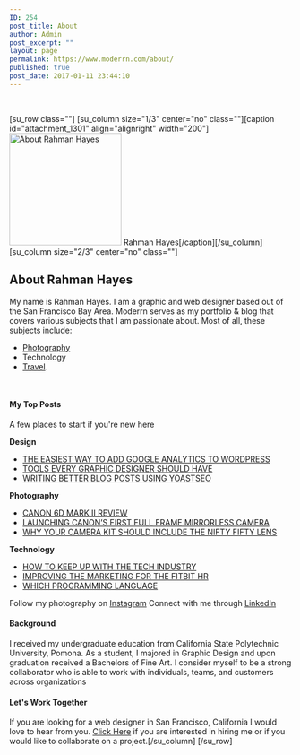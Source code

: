 ```yaml
---
ID: 254
post_title: About
author: Admin
post_excerpt: ""
layout: page
permalink: https://www.moderrn.com/about/
published: true
post_date: 2017-01-11 23:44:10
---
```

&nbsp;
&nbsp;

[su_row class=""]
  [su_column size="1/3" center="no" class=""][caption id="attachment_1301" align="alignright" width="200"]<img src="https://www.moderrn.com/wp-content/uploads/2018/01/Rahman_Hayes_320box.jpg" alt="About Rahman Hayes" width="200" height="200" class="size-full wp-image-1301" /> Rahman Hayes[/caption][/su_column]
  [su_column size="2/3" center="no" class=""]<h2>About Rahman Hayes</h2>
My name is Rahman Hayes. I am a graphic and web designer based out of the San Francisco Bay Area. Moderrn serves as my portfolio &amp; blog that covers various subjects that I am passionate about. Most of all, these subjects include:
<ul>
 	<li style="font-weight: 400;"><span style="font-weight: 400;"><a href="https://www.moderrn.com/category/photography/" rel="noopener" target="_blank">Photography</a></span></li>
 	<li style="font-weight: 400;"><span style="font-weight:  

400;"><a href="https://www.moderrn.com/category/tech/" rel="noopener" target="_blank">Technology</a></span></li>
 	<li style="font-weight: 400;"><span style="font-weight: 400;"><a href="https://www.moderrn.com/category/travel/" rel="noopener" target="_blank">Travel</a>.</span></li>
</ul>
&nbsp;
<h4>My Top Posts</h4>
<p>A few places to start if you're new here</p>

<b>Design</b>
<ul>
<li><a href="https://www.moderrn.com/2017/11/06/easiest-way-add-google-analytics-wordpress/" rel="noopener" target="_blank">THE EASIEST WAY TO ADD GOOGLE ANALYTICS TO WORDPRESS</a></li>
<li><a href="https://www.moderrn.com/2017/10/16/tools-every-graphic-designer-should-have/" rel="noopener" target="_blank">TOOLS EVERY GRAPHIC DESIGNER SHOULD HAVE</a></li>
<li><a href="https://www.moderrn.com/2018/01/09/writing-better-blog-posts-using-yoastseo/" rel="noopener" target="_blank">WRITING BETTER BLOG POSTS USING YOASTSEO</a></li>
</ul>

<b>Photography</b>
<ul>
<li><a href="https://www.moderrn.com/2017/10/13/canon-6d-mark-ii-review/" rel="noopener" target="_blank">CANON 6D MARK II REVIEW</a></li>
<li><a href="https://www.moderrn.com/2017/01/04/launching-canons-first-full-frame-mirrorless-camera/" rel="noopener" target="_blank">LAUNCHING CANON’S FIRST FULL FRAME MIRRORLESS CAMERA</a></li>
<li><a href="https://www.moderrn.com/2017/11/13/camera-kit-include-nifty-fifty-lens/" rel="noopener" target="_blank">WHY YOUR CAMERA KIT SHOULD INCLUDE THE NIFTY FIFTY LENS</a></li>
</ul>

<b>Technology</b>
<ul>
<li><a href="https://www.moderrn.com/2017/09/24/keep-tech-industry/" rel="noopener" target="_blank">HOW TO KEEP UP WITH THE TECH INDUSTRY</a></li>
<li><a href="https://www.moderrn.com/2016/09/17/improving-the-marketing-for-the-fitbit-hr/" rel="noopener" target="_blank">IMPROVING THE MARKETING FOR THE FITBIT HR</a></li>
<li><a href="https://www.moderrn.com/2017/02/15/which-programming-language/" rel="noopener" target="_blank">WHICH PROGRAMMING LANGUAGE</a></li>
</ul>


Follow my photography on <a href="https://www.instagram.com/moderrn.up/" target="_blank" rel="noopener">Instagram</a>
Connect with me through <a href="http://linkedin.com/in/rahmanhayes/" target="_blank" rel="noopener">LinkedIn</a>
<h4>Background</h4>
I received my undergraduate education from California State Polytechnic University, Pomona. As a student, I majored in Graphic Design and upon graduation received a Bachelors of Fine Art. I consider myself to be a strong collaborator who is able to work with individuals, teams, and customers across organizations
<h4>Let's Work Together</h4>
If you are looking for a web designer in San Francisco, California I would love to hear from you.
<a href="http://www.moderrn.com/work-with-me/">Click Here</a> if you are interested in hiring me or if you would like to collaborate on a project.[/su_column]
[/su_row]
